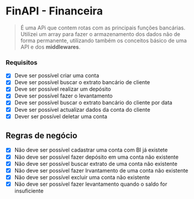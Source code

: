# FinAPI  - Financeira

> É uma APi que contem rotas com as principais funções bancárias. Utilizei um array para fazer o armazenamento dos dados não de forma permanente, utilizando também os conceitos básico de uma API e dos  **middlewares**. 

### Requisitos
- [x] Deve ser possível criar uma conta
- [x] Deve ser possível buscar o extrato bancário de cliente
- [x] Deve ser possível realizar um depósito
- [x] Deve ser possível fazer o levantamento
- [x] Deve ser possível buscar o extrato bancário do cliente por data
- [x] Deve ser possível actualizar dados da conta do cliente
- [x] Dever ser possível deletar uma conta

## Regras de negócio

- [x] Não deve ser possível cadastrar uma conta com BI já existete
- [x] Não deve ser possível fazer depósito em uma conta não existente
- [x] Não deve ser possível buscar extrato de uma conta não existente
- [x] Não deve ser possível fazer lrvantamento de uma conta não existente
- [x] Não deve ser possível excluir uma conta não existente
- [x] Não deve ser possível fazer levantamento quando o saldo for insuficiente